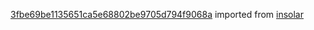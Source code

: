 [3fbe69be1135651ca5e68802be9705d794f9068a](https://github.com/insolar/insolar/commit/3fbe69be1135651ca5e68802be9705d794f9068a) imported from [insolar](https://github.com/insolar/insolar)
